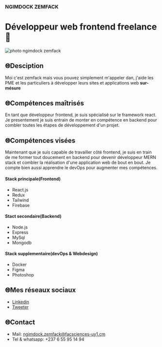 ### NGIMDOCK ZEMFACK
# Développeur web frontend freelance 🐻

![photo ngimdock zemfack](https://i.ibb.co/SsprMBP/DSC04837.jpg)

## 🌐Desciption
Moi c'est zemfack mais vous pouvez simplement m'appeler dan, j'aide les PME et les particuliers à développer leurs sites et applications web
 **sur-mésure**
 
## 🌐Compétences maîtrisés
En tant que développeur frontend, je suis spécialisé sur le framework react. Je presentement je suis entrain de monter en compétence en backend pour combler toutes les étapes de développement d'un projet.

## 🌐Compétences visées
Maintenant que je suis capable de travailler côté frontend, je suis en train de me former tout doucement en backend pour devenir développeur MERN stack  et combler la réalisation d'une application web de bout en bout. Je compte bien aussi apprendre le devOps pour augmenter mes compétences.

#### Stack principale(Frontend)
- React.js
- Redux
- Tailwind
- Firebase

#### Stact secondaire(Backend)
- Node.js
- Express
- MySql
- Mongodb

#### Stack supplementaire(devOps & Webdesign)
- Docker
- Figma
- Photoshop


## 🌐Mes réseaux sociaux
- [Linkedin](https://www.linkedin.com/in/ngimdock-zemfack/)
- [Tweeter](https://github.com/ngimdock)

## 🌐Contact
- Mail: ngimdock.zemfack@facsciences-uy1.cm
- Tel & whatsapp: +237 6 55 95 14 94
